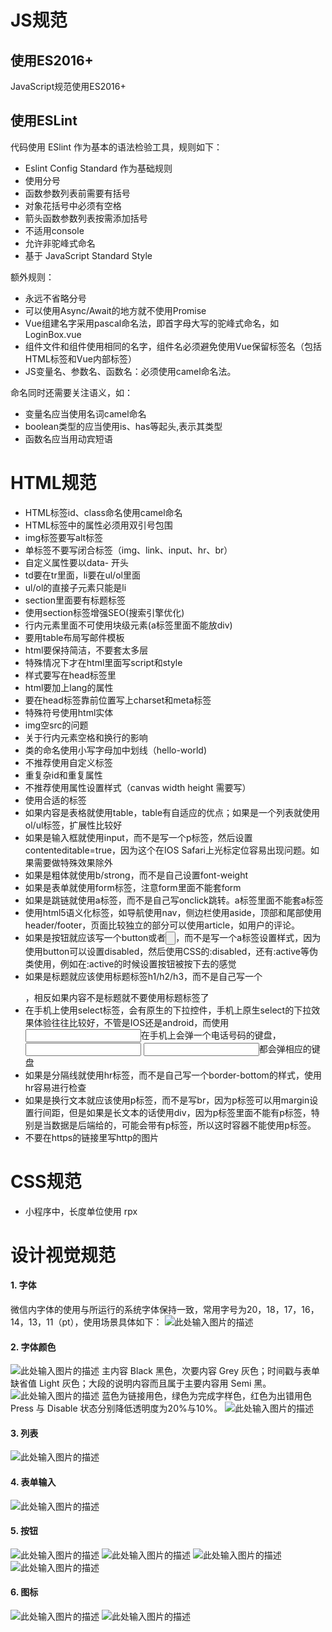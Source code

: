 # JS规范
## 使用ES2016+
JavaScript规范使用ES2016+  

## 使用ESLint
代码使用 ESlint 作为基本的语法检验工具，规则如下：

* Eslint Config Standard 作为基础规则
* 使用分号
* 函数参数列表前需要有括号
* 对象花括号中必须有空格
* 箭头函数参数列表按需添加括号
* 不适用console
* 允许非驼峰式命名
* 基于 JavaScript Standard Style  

额外规则：

* 永远不省略分号
* 可以使用Async/Await的地方就不使用Promise
* Vue组建名字采用pascal命名法，即首字母大写的驼峰式命名，如LoginBox.vue
* 组件文件和组件使用相同的名字，组件名必须避免使用Vue保留标签名（包括HTML标签和Vue内部标签）
* JS变量名、参数名、函数名：必须使用camel命名法。

命名同时还需要关注语义，如：

* 变量名应当使用名词camel命名
* boolean类型的应当使用is、has等起头,表示其类型
* 函数名应当用动宾短语

# HTML规范
* HTML标签id、class命名使用camel命名
* HTML标签中的属性必须用双引号包围
* img标签要写alt标签
* 单标签不要写闭合标签（img、link、input、hr、br）
* 自定义属性要以data- 开头
* td要在tr里面，li要在ul/ol里面
* ul/ol的直接子元素只能是li
* section里面要有标题标签
* 使用section标签增强SEO(搜索引擎优化)
* 行内元素里面不可使用块级元素(a标签里面不能放div)
* 要用table布局写邮件模板
* html要保持简洁，不要套太多层
* 特殊情况下才在html里面写script和style
* 样式要写在head标签里
* html要加上lang的属性
* 要在head标签靠前位置写上charset和meta标签
* 特殊符号使用html实体
* img空src的问题
* 关于行内元素空格和换行的影响
* 类的命名使用小写字母加中划线（hello-world)
* 不推荐使用自定义标签
* 重复杂id和重复属性
* 不推荐使用属性设置样式（canvas width height 需要写）
* 使用合适的标签
* 如果内容是表格就使用table，table有自适应的优点；如果是一个列表就使用ol/ul标签，扩展性比较好
* 如果是输入框就使用input，而不是写一个p标签，然后设置contenteditable=true，因为这个在IOS Safari上光标定位容易出现问题。如果需要做特殊效果除外
* 如果是粗体就使用b/strong，而不是自己设置font-weight
* 如果是表单就使用form标签，注意form里面不能套form
* 如果是跳链就使用a标签，而不是自己写onclick跳转。a标签里面不能套a标签
* 使用html5语义化标签，如导航使用nav，侧边栏使用aside，顶部和尾部使用header/footer，页面比较独立的部分可以使用article，如用户的评论。
* 如果是按钮就应该写一个button或者<input type="button">，而不是写一个a标签设置样式，因为使用button可以设置disabled，然后使用CSS的:disabled，还有:active等伪类使用，例如在:active的时候设置按钮被按下去的感觉
* 如果是标题就应该使用标题标签h1/h2/h3，而不是自己写一个<p class="title"></p>，相反如果内容不是标题就不要使用标题标签了
* 在手机上使用select标签，会有原生的下拉控件，手机上原生select的下拉效果体验往往比较好，不管是IOS还是android，而使用<input type="tel">在手机上会弹一个电话号码的键盘，<input type="number"> <input type="email">都会弹相应的键盘
* 如果是分隔线就使用hr标签，而不是自己写一个border-bottom的样式，使用hr容易进行检查
* 如果是换行文本就应该使用p标签，而不是写br，因为p标签可以用margin设置行间距，但是如果是长文本的话使用div，因为p标签里面不能有p标签，特别是当数据是后端给的，可能会带有p标签，所以这时容器不能使用p标签。
* 不要在https的链接里写http的图片

# CSS规范
* 小程序中，长度单位使用 rpx

# 设计视觉规范

#### 1. 字体

微信内字体的使用与所运行的系统字体保持一致，常用字号为20，18，17，16，14，13，11（pt），使用场景具体如下：
![此处输入图片的描述][1]


#### 2. 字体颜色

![此处输入图片的描述][2]
主内容 Black 黑色，次要内容 Grey 灰色；时间戳与表单缺省值 Light 灰色；大段的说明内容而且属于主要内容用 Semi 黑。
![此处输入图片的描述][3]
蓝色为链接用色，绿色为完成字样色，红色为出错用色 Press 与 Disable 状态分别降低透明度为20%与10%。
![此处输入图片的描述][4]

#### 3. 列表

![此处输入图片的描述][5]

#### 4. 表单输入

![此处输入图片的描述][6]

#### 5. 按钮

![此处输入图片的描述][7]
![此处输入图片的描述][8]
![此处输入图片的描述][9]
![此处输入图片的描述][10]

#### 6. 图标

![此处输入图片的描述][11]
![此处输入图片的描述][12]


  [1]: https://developers.weixin.qq.com/miniprogram/design/image/8Font.color.png
  [2]: https://developers.weixin.qq.com/miniprogram/design/image/8Font.png
  [3]: https://developers.weixin.qq.com/miniprogram/design/image/8Font.color2.png
  [4]: https://developers.weixin.qq.com/miniprogram/design/image/8Font.color3.png
  [5]: https://developers.weixin.qq.com/miniprogram/design/image/9List.png
  [6]: https://developers.weixin.qq.com/miniprogram/design/image/10Input.png
  [7]: https://developers.weixin.qq.com/miniprogram/design/image/11button.png
  [8]: https://developers.weixin.qq.com/miniprogram/design/image/11button2.png
  [9]: https://developers.weixin.qq.com/miniprogram/design/image/11button3.png
  [10]: https://developers.weixin.qq.com/miniprogram/design/image/11button4.png
  [11]: https://developers.weixin.qq.com/miniprogram/design/image/12icon.png
  [12]: https://developers.weixin.qq.com/miniprogram/design/image/13titlebar.jpg
